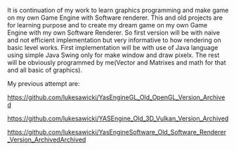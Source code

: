 It is continuation of my work to learn graphics programming and make game on my own Game Engine with Software renderer. This and old projects are for learning purpose and to create my dream game on my own Game Engine with my own Software Renderer. So first version will be with naive and not efficient implementation but very informative to how rendering on basic level works. First implementation will be with use of Java language using simple Java Swing only for make window and draw pixelx. The rest will be obviously programmed by me(Vector and Matrixes and math for that and all basic of graphics).

My previous attempt are:

https://github.com/lukesawicki/YasEngineGL_Old_OpenGL_Version_Archived

https://github.com/lukesawicki/YASEngine_Old_3D_Vulkan_Version_Archived

https://github.com/lukesawicki/YasEngineSoftware_Old_Software_Renderer_Version_ArchivedArchived
